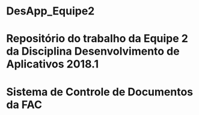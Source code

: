 # DesApp_Equipe2
# Repositório do trabalho da Equipe 2 da Disciplina Desenvolvimento de Aplicativos 2018.1
# Sistema de Controle de Documentos da FAC

